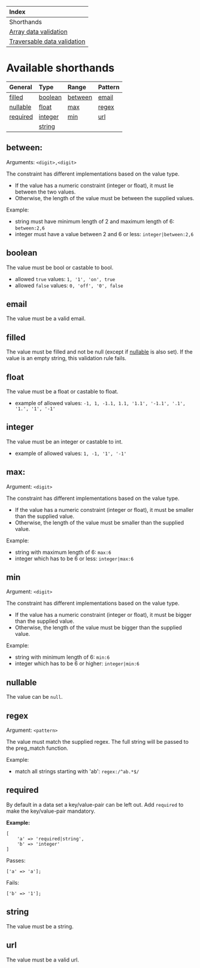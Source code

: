 | Index                                              |
|:-------------------------------------------------- |
|  Shorthands                                        |
| [Array data validation](data-validation.md)        |
| [Traversable data validation](traversable-data.md) |

# Available shorthands
|General              |Type               |Range              |Pattern        |
|:--------------------|:------------------|:------------------|:--------------|
|[filled](#filled)    |[boolean](#boolean)|[between](#between)|[email](#email)|
|[nullable](#nullable)|[float](#float)    |[max](#max)        |[regex](#regex)|
|[required](#required)|[integer](#integer)|[min](#min)        |[url](#url)    |
|                     |[string](#string)  |                   |               |

## between:
Arguments: `<digit>,<digit>`
    
The constraint has different implementations based on the value type.
- If the value has a numeric constraint (integer or float), it must lie between the two values.
- Otherwise, the length of the value must be between the supplied values.

Example:
- string must have minimum length of 2 and maximum length of 6: `between:2,6`
- integer must have a value between 2 and 6 or less: `integer|between:2,6`

## boolean
The value must be bool or castable to bool.
- allowed `true` values: `1, '1', 'on', true`
- allowed `false` values: `0, 'off', '0', false`

## email
The value must be a valid email.

## filled
The value must be filled and not be null (except if [nullable](#nullable) is also set). If the value is an empty string, this validation rule fails.

## float
The value must be a float or castable to float.
- example of allowed values: `-1, 1, -1.1, 1.1, '1.1', '-1.1', '.1', '1.', '1', '-1'` 

## integer
The value must be an integer or castable to int.
- example of allowed values: `1, -1, '1', '-1'`

## max:
Argument: `<digit>`  
  
The constraint has different implementations based on the value type.
- If the value has a numeric constraint (integer or float), it must be smaller than the supplied value.
- Otherwise, the length of the value must be smaller than the supplied value.

Example:
 - string with maximum length of 6: `max:6`
 - integer which has to be 6 or less: `integer|max:6`

## min
Argument: `<digit>`  

The constraint has different implementations based on the value type.
- If the value has a numeric constraint (integer or float), it must be bigger than the supplied value.
- Otherwise, the length of the value must be bigger than the supplied value.

Example:
- string with minimum length of 6: `min:6`
- integer which has to be 6 or higher: `integer|min:6`

## nullable
The value can be `null`.

## regex
Argument: `<pattern>`  

The value must match the supplied regex. The full string will be passed to the preg_match function.

Example:
- match all strings starting with 'ab': `regex:/^ab.*$/`

## required
By default in a data set a key/value-pair can be left out. Add `required` to make the key/value-pair mandatory.

**Example:**
```
[
    'a' => 'required|string',
    'b' => 'integer'
]
```
Passes:  
```
['a' => 'a'];
```  
Fails:
```
['b' => '1'];
```  

## string
The value must be a string.

## url
The value must be a valid url.
